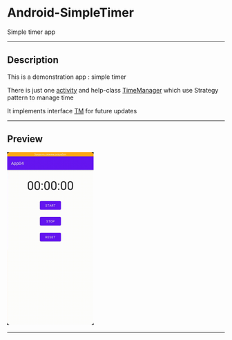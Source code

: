 # Android-SimpleTimer

Simple timer app

----

## Description

This is a demonstration app : simple timer

There is just one [activity](https://github.com/andybeardness/Android-SimpleTimer/blob/main/app/src/main/java/com/beardness/app04/MainActivity.java) and help-class [TimeManager](https://github.com/andybeardness/Android-SimpleTimer/blob/main/app/src/main/java/com/beardness/app04/TM/TimeManager.java) which use Strategy pattern to manage time

It implements interface [TM](https://github.com/andybeardness/Android-SimpleTimer/blob/main/app/src/main/java/com/beardness/app04/TM/TM.java) for future updates

----

## Preview

<img src="https://github.com/andybeardness/Android-SimpleTimer/blob/main/imgs/timer.gif" height="400">

----
